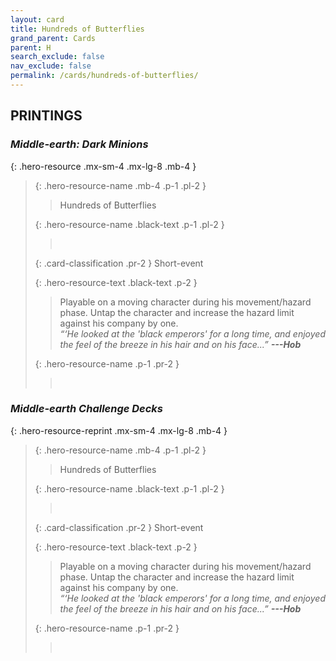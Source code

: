 ```yaml
---
layout: card
title: Hundreds of Butterflies
grand_parent: Cards
parent: H
search_exclude: false
nav_exclude: false
permalink: /cards/hundreds-of-butterflies/
---
```


## PRINTINGS


### _Middle-earth: Dark Minions_

{: .hero-resource .mx-sm-4 .mx-lg-8 .mb-4 }
> {: .hero-resource-name .mb-4 .p-1 .pl-2 }
> > <div class="card-mp"></div>
> > <div class="card-name">Hundreds of Butterflies</div>
>
> {: .hero-resource-name .black-text .p-1 .pl-2 }
> > &nbsp;
>
> {: .card-classification .pr-2 }
> Short-event
>
> {: .hero-resource-text .black-text .p-2 }
> > Playable on a moving character during his movement/hazard phase. Untap the character and increase the hazard limit against his company by one. <br>_“‘He looked at the 'black emperors' for a long time, and enjoyed the feel of the breeze in his hair and on his face...”_ ***---&#65279;Hob*** 
> 
> {: .hero-resource-name .p-1 .pr-2 }
> > <div class="card-shield"></div>
> > <div class="card-corruption">&nbsp;</div>

### _Middle-earth Challenge Decks_

{: .hero-resource-reprint .mx-sm-4 .mx-lg-8 .mb-4 }
> {: .hero-resource-name .mb-4 .p-1 .pl-2 }
> > <div class="card-mp"></div>
> > <div class="card-name">Hundreds of Butterflies</div>
>
> {: .hero-resource-name .black-text .p-1 .pl-2 }
> > &nbsp;
>
> {: .card-classification .pr-2 }
> Short-event
>
> {: .hero-resource-text .black-text .p-2 }
> > Playable on a moving character during his movement/hazard phase. Untap the character and increase the hazard limit against his company by one. <br>_“‘He looked at the 'black emperors' for a long time, and enjoyed the feel of the breeze in his hair and on his face...”_ ***---&#65279;Hob*** 
> 
> {: .hero-resource-name .p-1 .pr-2 }
> > <div class="card-shield"></div>
> > <div class="card-corruption">&nbsp;</div>
